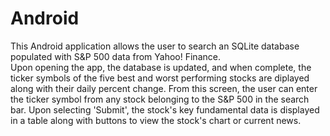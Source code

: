 Android
=======

This Android application allows the user to search an SQLite database populated with S&P 500 data from Yahoo! Finance.  
Upon opening the app, the database is updated, and when complete, the ticker symbols of the five best and worst 
performing stocks are diplayed along with their daily percent change.  From this screen, the user can enter the ticker
symbol from any stock belonging to the S&P 500 in the search bar.  Upon selecting 'Submit', the stock's key fundamental
data is displayed in a table along with buttons to view the stock's chart or current news.
